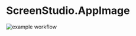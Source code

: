 # ScreenStudio.AppImage

![example workflow](https://github.com/nx-appbuild-hub/ScreenStudio.AppImage//actions/workflows/makefile.yml/badge.svg)
